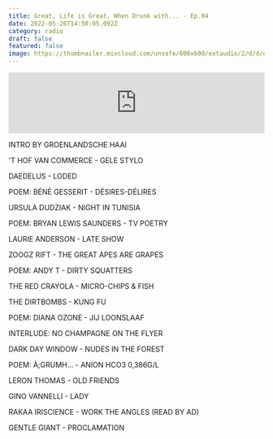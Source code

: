 ```yaml
---
title: Great, Life is Great, When Drunk with... - Ep.04
date: 2022-05-26T14:50:05.092Z
category: radio
draft: false
featured: false
image: https://thumbnailer.mixcloud.com/unsafe/600x600/extaudio/2/d/d/e/6adf-6916-4349-bc51-b53a363765b4
---
```

<iframe width="100%" height="120" src="https://www.mixcloud.com/widget/iframe/?hide_cover=1&feed=%2FTheWordMagazine%2Falex-deforce-02052018%2F" frameborder="0" ></iframe>

INTRO BY GROENLANDSCHE HAAI

'T HOF VAN COMMERCE - GELE STYLO

DAEDELUS - LODED

POEM: BÉNÉ GESSERIT - DÉSIRES-DÉLIRES

URSULA DUDZIAK - NIGHT IN TUNISIA

POEM: BRYAN LEWIS SAUNDERS - TV POETRY

LAURIE ANDERSON - LATE SHOW

ZOOGZ RIFT - THE GREAT APES ARE GRAPES

POEM: ANDY T - DIRTY SQUATTERS

THE RED CRAYOLA - MICRO-CHIPS & FISH

THE DIRTBOMBS - KUNG FU

POEM: DIANA OZONE - JIJ LOONSLAAF

INTERLUDE: NO CHAMPAGNE ON THE FLYER

DARK DAY WINDOW - NUDES IN THE FOREST

POEM: À;GRUMH... - ANION HCO3 0,386G/L

LERON THOMAS - OLD FRIENDS

GINO VANNELLI - LADY

RAKAA IRISCIENCE - WORK THE ANGLES (READ BY AD)

GENTLE GIANT - PROCLAMATION